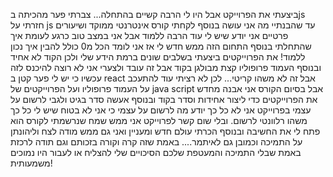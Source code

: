 ביצעתי את הפרוייקט אבל היו לי הרבה קשיים בהתחלה... צברתי פער מהכיתה בjs חזרתי על js עד שהבנתיי מה אני עושה בנוסף לקחתי קורס אינטרנטי ממוקד ושיעורים פרטיים אני יודע שיש לי עוד הרבה ללמוד אבל אני במצב טוב כרגע לעומת איך שהתחלתי בנוסף התחום הזה ממש חדש לי אז אני לומד הכל מ0 כולל להבין איך נכון ללמוד!
את הפרוייקטים ביצעתי בשלבים שונים ברמת הידע שלי ולכן הקוד לא אחיד ובנוסף העמוד פרופוליו קצת מבולגן בקוד אבל  זה עובד ולצערי אני לא רוצה להיכנס לזה עכשיו כי יש לי פער קטן ב react אבל זה לא משהו קריטי... לכן לא רציתי עוד להתעכב על העמוד פרופוליו ועל הפרוייקטים של java script אבל בסיום הקורס אני אבנה מחדש את הפרוייקטים כדי ליצור אחידות וסדר בקוד ובנוסף אעשה סדר בגיט ולגבי לרשום על עצמי בפרוייקט אני לא כל כך יודע מה לרשום על עצמי כי אני לא בטוח שיש לי כל כך משהו רלוונטי לרשום. ובלי שום קשר לפרוייקט אני ממש שמח שנרשמתי לקורס הוא פתח לי את החשיבה ובנוסף הכרתי עולם חדש ומעניין ואני גם ממש מודה לצח וליהונתן על התמיכה וכמובן גם לאיתמר.... באמת שזה קרה וקורה בזכותם וגם תודה לרכזת באמת שבלי התמיכה והמעטפת שלכם הסיכויים שלי להצליח או לעבור היו נמוכים משמעותית!
